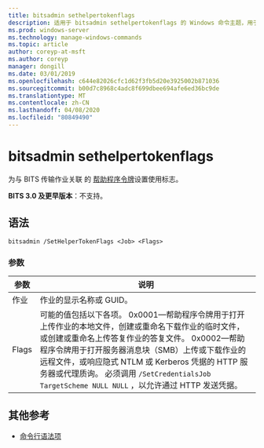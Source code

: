 ```yaml
---
title: bitsadmin sethelpertokenflags
description: 适用于 bitsadmin sethelpertokenflags 的 Windows 命令主题，用于设置与 BITS 传输作业关联的帮助程序令牌的使用标志。
ms.prod: windows-server
ms.technology: manage-windows-commands
ms.topic: article
author: coreyp-at-msft
ms.author: coreyp
manager: dongill
ms.date: 03/01/2019
ms.openlocfilehash: c644e82026cfc1d62f3fb5d20e3925002b871036
ms.sourcegitcommit: b00d7c8968c4adc8f699dbee694afe6ed36bc9de
ms.translationtype: MT
ms.contentlocale: zh-CN
ms.lasthandoff: 04/08/2020
ms.locfileid: "80849490"
---
```

# <a name="bitsadmin-sethelpertokenflags"></a>bitsadmin sethelpertokenflags

为与 BITS 传输作业关联 的 [帮助程序令牌](/windows/desktop/bits/helper-tokens-for-bits-transfer-jobs)设置使用标志。

**BITS 3.0 及更早版本**：不支持。

## <a name="syntax"></a>语法

```
bitsadmin /SetHelperTokenFlags <Job> <Flags>
```

### <a name="parameters"></a>参数

|参数|说明|
|---------|-----------|
|作业|作业的显示名称或 GUID。|
|Flags|可能的值包括以下各项。 0x0001&mdash;帮助程序令牌用于打开上传作业的本地文件，创建或重命名下载作业的临时文件，或创建或重命名上传答复作业的答复文件。 0x0002&mdash;帮助程序令牌用于打开服务器消息块（SMB）上传或下载作业的远程文件，或响应隐式 NTLM 或 Kerberos 凭据的 HTTP 服务器或代理质询。 必须调用 `/SetCredentialsJob TargetScheme NULL NULL` ，以允许通过 HTTP 发送凭据。|

## <a name="additional-references"></a>其他参考

- [命令行语法项](command-line-syntax-key.md)

